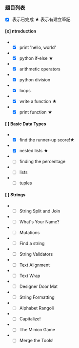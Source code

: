 ### 題目列表 
- [x] 表示已完成
★ 表示有建立筆記
#### [x] ntroduction 
* - [x] print 'hello, world'
* - [x] python if-else ★
* - [x] arithmetic operators
* - [x] python division
* - [x] loops
* - [x] write a function ★
* - [x] print function ★
#### [ ] Basic Data Types
* - [x] find the runner-up score!★
* - [x] nested lists ★
* - [ ] finding the percentage
* - [ ] lists
* - [ ] tuples
#### [ ] Strings
* - [ ] String Split and Join
* - [ ] What's Your Name?
* - [ ] Mutations
* - [ ] Find a string
* - [ ] String Validators
* - [ ] Text Alignment
* - [ ] Text Wrap
* - [ ] Designer Door Mat
* - [ ] String Formatting
* - [ ] Alphabet Rangoli
* - [ ] Capitalize!
* - [ ] The Minion Game
* - [ ] Merge the Tools!
